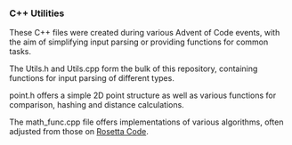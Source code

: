 ### C++ Utilities

These C++ files were created during various Advent of Code events, with the aim of simplifying input parsing or providing functions for common tasks.

The Utils.h and Utils.cpp form the bulk of this repository, containing functions for input parsing of different types.

point.h offers a simple 2D point structure as well as various functions for comparison, hashing and distance calculations.

The math_func.cpp file offers implementations of various algorithms, often adjusted from those on [Rosetta Code](www.rosettacode.org).